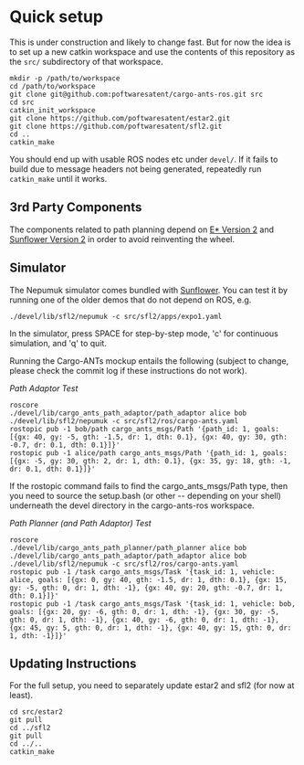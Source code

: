 Quick setup
===========

This is under construction and likely to change fast. But for now the
idea is to set up a new catkin workspace and use the contents of this
repository as the `src/` subdirectory of that workspace.

    mkdir -p /path/to/workspace
    cd /path/to/workspace
    git clone git@github.com:poftwaresatent/cargo-ants-ros.git src
    cd src
    catkin_init_workspace
    git clone https://github.com/poftwaresatent/estar2.git
    git clone https://github.com/poftwaresatent/sfl2.git
    cd ..
    catkin_make

You should end up with usable ROS nodes etc under `devel/`. If it
fails to build due to message headers not being generated, repeatedly
run `catkin_make` until it works.

3rd Party Components
--------------------

The components related to path planning depend on [E* Version
2][estar2] and [Sunflower Version 2][sfl2] in order to avoid
reinventing the wheel.

[sfl2]: https://github.com/poftwaresatent/sfl2
[estar2]: https://github.com/poftwaresatent/estar2

Simulator
---------

The Nepumuk simulator comes bundled with [Sunflower][sfl2]. You can
test it by running one of the older demos that do not depend on ROS,
e.g.

    ./devel/lib/sfl2/nepumuk -c src/sfl2/apps/expo1.yaml

In the simulator, press SPACE for step-by-step mode, 'c' for
continuous simulation, and 'q' to quit.

Running the Cargo-ANTs mockup entails the following (subject to
change, please check the commit log if these instructions do not
work).

*Path Adaptor Test*

    roscore
    ./devel/lib/cargo_ants_path_adaptor/path_adaptor alice bob
    ./devel/lib/sfl2/nepumuk -c src/sfl2/ros/cargo-ants.yaml
    rostopic pub -1 bob/path cargo_ants_msgs/Path '{path_id: 1, goals: [{gx: 40, gy: -5, gth: -1.5, dr: 1, dth: 0.1}, {gx: 40, gy: 30, gth: -0.7, dr: 0.1, dth: 0.1}]}'
    rostopic pub -1 alice/path cargo_ants_msgs/Path '{path_id: 1, goals: [{gx: -5, gy: 30, gth: 2, dr: 1, dth: 0.1}, {gx: 35, gy: 18, gth: -1, dr: 0.1, dth: 0.1}]}'

If the rostopic command fails to find the cargo_ants_msgs/Path type, then you need to source the setup.bash (or other -- depending on your shell) underneath the devel directory in the cargo-ants-ros workspace.

*Path Planner (and Path Adaptor) Test*

    roscore
    ./devel/lib/cargo_ants_path_planner/path_planner alice bob
    ./devel/lib/cargo_ants_path_adaptor/path_adaptor alice bob
    ./devel/lib/sfl2/nepumuk -c src/sfl2/ros/cargo-ants.yaml
    rostopic pub -1 /task cargo_ants_msgs/Task '{task_id: 1, vehicle: alice, goals: [{gx: 0, gy: 40, gth: -1.5, dr: 1, dth: 0.1}, {gx: 15, gy: -5, gth: 0, dr: 1, dth: -1}, {gx: 40, gy: 20, gth: -0.7, dr: 1, dth: 0.1}]}'
    rostopic pub -1 /task cargo_ants_msgs/Task '{task_id: 1, vehicle: bob, goals: [{gx: 20, gy: -6, gth: 0, dr: 1, dth: -1}, {gx: 30, gy: -5, gth: 0, dr: 1, dth: -1}, {gx: 40, gy: -6, gth: 0, dr: 1, dth: -1}, {gx: 45, gy: 5, gth: 0, dr: 1, dth: -1}, {gx: 40, gy: 15, gth: 0, dr: 1, dth: -1}]}'

Updating Instructions
---------------------

For the full setup, you need to separately update estar2 and sfl2 (for now at least).

    cd src/estar2
    git pull
    cd ../sfl2
    git pull
    cd ../..
    catkin_make
